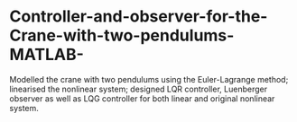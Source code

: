 # Controller-and-observer-for-the-Crane-with-two-pendulums-MATLAB-
Modelled the crane with two pendulums using the Euler-Lagrange method; linearised the nonlinear system; designed LQR controller, Luenberger observer as well as LQG controller for both linear and original nonlinear system.
